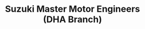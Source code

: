 ---
title: "Suzuki Master Motor Engineers (DHA Branch)"
url: /lahore/suzuki-master-motor-engineers-dha-branch/
shop: car
---